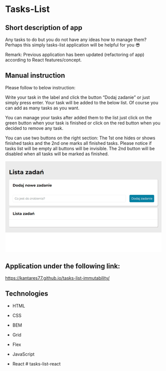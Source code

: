 # Tasks-List

## Short description of app

Any tasks to do but you do not have any ideas how to manage them? Perhaps this simply tasks-list application will be helpful for you 😎

Remark: Previous application has been updated (refactoring of app) according to React features/concept. 
## Manual instruction

Please follow to below instruction:

Write your task in the label and click the button “Dodaj zadanie” or just simply press enter.
Your task will be added to the below list. Of course you can add as many tasks as you want.

You can manage your tasks after added them to the list just click on the green button when your task is finished or click on the red button when you decided to remove any task.

You can use two buttons on the right section: The 1st one hides or shows finished tasks and the 2nd one marks all finished tasks. Please notice if tasks list will be empty all buttons will be invisible. The 2nd button will be disabled when all tasks will be marked as finished.

![How to use](tasksList.gif)

## Application under the following link:

https://kantares77.github.io/tasks-list-immutability/

## Technologies

- HTML

- CSS

- BEM

- Grid

- Flex

- JavaScript

- React
#   t a s k s - l i s t - r e a c t 
 
 